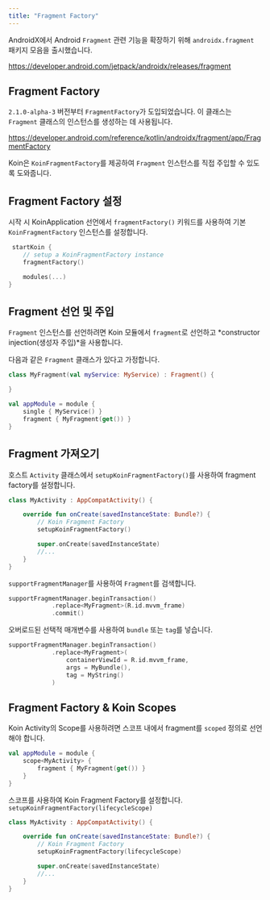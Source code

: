 ```yaml
---
title: "Fragment Factory"
---
```

AndroidX에서 Android `Fragment` 관련 기능을 확장하기 위해 `androidx.fragment` 패키지 모음을 출시했습니다.

https://developer.android.com/jetpack/androidx/releases/fragment

## Fragment Factory

`2.1.0-alpha-3` 버전부터 `FragmentFactory`가 도입되었습니다. 이 클래스는 `Fragment` 클래스의 인스턴스를 생성하는 데 사용됩니다.

https://developer.android.com/reference/kotlin/androidx/fragment/app/FragmentFactory

Koin은 `KoinFragmentFactory`를 제공하여 `Fragment` 인스턴스를 직접 주입할 수 있도록 도와줍니다.

## Fragment Factory 설정

시작 시 KoinApplication 선언에서 `fragmentFactory()` 키워드를 사용하여 기본 `KoinFragmentFactory` 인스턴스를 설정합니다.

```kotlin
 startKoin {
    // setup a KoinFragmentFactory instance
    fragmentFactory()

    modules(...)
}
```

## Fragment 선언 및 주입

`Fragment` 인스턴스를 선언하려면 Koin 모듈에서 `fragment`로 선언하고 *constructor injection(생성자 주입)*을 사용합니다.

다음과 같은 `Fragment` 클래스가 있다고 가정합니다.

```kotlin
class MyFragment(val myService: MyService) : Fragment() {

}
```

```kotlin
val appModule = module {
    single { MyService() }
    fragment { MyFragment(get()) }
}
```

## Fragment 가져오기

호스트 `Activity` 클래스에서 `setupKoinFragmentFactory()`를 사용하여 fragment factory를 설정합니다.

```kotlin
class MyActivity : AppCompatActivity() {

    override fun onCreate(savedInstanceState: Bundle?) {
        // Koin Fragment Factory
        setupKoinFragmentFactory()

        super.onCreate(savedInstanceState)
        //...
    }
}
```

`supportFragmentManager`를 사용하여 `Fragment`를 검색합니다.

```kotlin
supportFragmentManager.beginTransaction()
            .replace<MyFragment>(R.id.mvvm_frame)
            .commit()
```

오버로드된 선택적 매개변수를 사용하여 `bundle` 또는 `tag`를 넣습니다.

```kotlin
supportFragmentManager.beginTransaction()
            .replace<MyFragment>(
                containerViewId = R.id.mvvm_frame,
                args = MyBundle(),
                tag = MyString()
            )
```

## Fragment Factory & Koin Scopes

Koin Activity의 Scope를 사용하려면 스코프 내에서 fragment를 `scoped` 정의로 선언해야 합니다.

```kotlin
val appModule = module {
    scope<MyActivity> {
        fragment { MyFragment(get()) }
    }
}
```

스코프를 사용하여 Koin Fragment Factory를 설정합니다. `setupKoinFragmentFactory(lifecycleScope)`

```kotlin
class MyActivity : AppCompatActivity() {

    override fun onCreate(savedInstanceState: Bundle?) {
        // Koin Fragment Factory
        setupKoinFragmentFactory(lifecycleScope)

        super.onCreate(savedInstanceState)
        //...
    }
}
```
